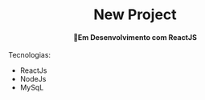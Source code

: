 <h1 align="center">
     New Project
</h1>
<h4 align="center">
  🚀Em Desenvolvimento com ReactJS
</h4>

Tecnologias:
- ReactJs
- NodeJs
- MySqL
